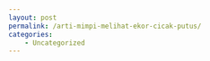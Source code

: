 ```yaml
---
layout: post
permalink: /arti-mimpi-melihat-ekor-cicak-putus/
categories:
    - Uncategorized
---
```


